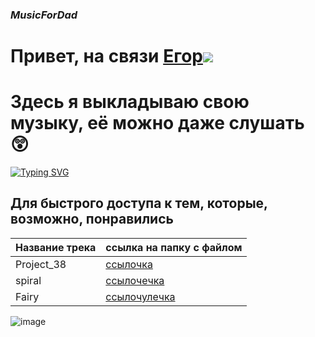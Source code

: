 ### ***MusicForDad***
# Привет, на связи [Егор](https://github.com/KostikovE)![](https://github.com/blackcater/blackcater/raw/main/images/Hi.gif) 
# Здесь я выкладываю свою музыку, её можно даже слушать 😲


[![Typing SVG](https://readme-typing-svg.herokuapp.com?color=%2336BCF7&lines=Сейчас+я+пишу+эмбиент)](https://git.io/typing-svg)


## Для быстрого доступа к тем, которые, возможно, понравились
| Название трека  | ссылка на папку с файлом |
| ------------- | ------------- |
| Project_38  | [ссылочка](https://github.com/KostikovE/MusicForDad/blob/main/Music/Ambient/Project_38.flac)  |
| spiral  | [ссылочечка](https://github.com/KostikovE/MusicForDad/blob/main/Music/Ambient/spiral.flac)  |
| Fairy  | [ссылочулечка]((https://github.com/KostikovE/MusicForDad/blob/main/Music/Ambient/Fairy.mp3))  |



![image](https://github.com/KostikovE/MusicForDad/assets/169641706/267a7875-4f9e-474e-b338-207547fbd83f)

